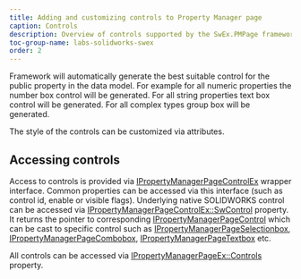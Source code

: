 ```yaml
---
title: Adding and customizing controls to Property Manager page 
caption: Controls
description: Overview of controls supported by the SwEx.PMPage framework and the customization and decoration options
toc-group-name: labs-solidworks-swex
order: 2
---
```

Framework will automatically generate the best suitable control for the public property in the data model. For example for all numeric properties the number box control will be generated. For all string properties text box control will be generated. For all complex types group box will be generated.

The style of the controls can be customized via attributes.

## Accessing controls

Access to controls is provided via [IPropertyManagerPageControlEx](https://docs.codestack.net/swex/pmpage/html/T_CodeStack_SwEx_PMPage_Controls_IPropertyManagerPageControlEx.htm) wrapper interface. Common properties can be accessed via this interface (such as control id, enable or visible flags). Underlying native SOLIDWORKS control can be accessed via [IPropertyManagerPageControlEx::SwControl](https://docs.codestack.net/swex/pmpage/html/P_CodeStack_SwEx_PMPage_Controls_IPropertyManagerPageControlEx_SwControl.htm) property. It returns the pointer to corresponding [IPropertyManagerPageControl](http://help.solidworks.com/2018/english/api/sldworksapi/solidworks.interop.sldworks~solidworks.interop.sldworks.ipropertymanagerpagecontrol.html) which can be cast to specific control such as [IPropertyManagerPageSelectionbox](https://help.solidworks.com/2018/english/api/sldworksapi/solidworks.interop.sldworks~solidworks.interop.sldworks.ipropertymanagerpageselectionbox.html), [IPropertyManagerPageCombobox](https://help.solidworks.com/2018/english/api/sldworksapi/solidworks.interop.sldworks~solidworks.interop.sldworks.ipropertymanagerpagecombobox.html), [IPropertyManagerPageTextbox](https://help.solidworks.com/2018/english/api/sldworksapi/solidworks.interop.sldworks~solidworks.interop.sldworks.ipropertymanagerpagetextbox.html) etc.

All controls can be accessed via [IPropertyManagerPageEx::Controls](https://docs.codestack.net/swex/pmpage/html/P_CodeStack_SwEx_PMPage_Base_IPropertyManagerPageEx_2_Controls.htm) property.